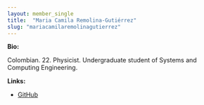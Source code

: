 ```yaml
---
layout: member_single
title:  "Maria Camila Remolina-Gutiérrez"
slug: "mariacamilaremolinagutierrez"
---
```

**Bio:**

Colombian. 22. Physicist. Undergraduate student of Systems and Computing Engineering.

**Links:**

* <a href="https://github.com/mariacamilaremolinagutierrez">GitHub</a>
